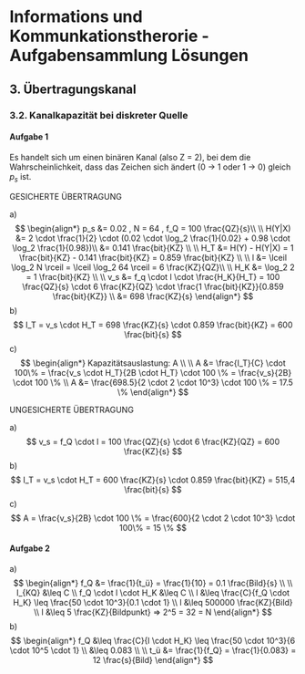 # Informations und Kommunkationstherorie - Aufgabensammlung Lösungen

## 3. Übertragungskanal

### 3.2. Kanalkapazität bei diskreter Quelle

#### Aufgabe 1

Es handelt sich um einen binären Kanal (also Z = 2), bei dem die Wahrscheinlichkeit, dass das Zeichen sich ändert (0 -> 1 oder 1 -> 0) gleich $p_s$ ist.

GESICHERTE ÜBERTRAGUNG

a)
$$
\begin{align*}
p_s &= 0.02 , N = 64 , f_Q = 100 \frac{QZ}{s}\\
\\ 
H(Y|X) &= 2 \cdot \frac{1}{2} \cdot (0.02 \cdot \log_2 \frac{1}{0.02} + 0.98 \cdot \log_2 \frac{1}{0.98})\\
&= 0.141 \frac{bit}{KZ} \\
\\
H_T &= H(Y) - H(Y|X) = 1 \frac{bit}{KZ} - 0.141 \frac{bit}{KZ} = 0.859 \frac{bit}{KZ} \\
\\
l &= \lceil \log_2 N \rceil = \lceil \log_2 64 \rceil = 6 \frac{KZ}{QZ}\\
\\
H_K &= \log_2 2 = 1 \frac{bit}{KZ} \\
\\
v_s &= f_q \cdot l \cdot \frac{H_K}{H_T} = 100 \frac{QZ}{s} \cdot 6 \frac{KZ}{QZ} \cdot \frac{1 \frac{bit}{KZ}}{0.859 \frac{bit}{KZ}} \\
&= 698 \frac{KZ}{s}
\end{align*}
$$
b)
$$
I_T = v_s \cdot H_T = 698 \frac{KZ}{s} \cdot 0.859 \frac{bit}{KZ} = 600 \frac{bit}{s}
$$
c)
$$
\begin{align*}
Kapazitätsauslastung: A  \\
\\
A &= \frac{I_T}{C} \cdot 100\% = \frac{v_s \cdot H_T}{2B \cdot H_T} \cdot 100 \% = \frac{v_s}{2B} \cdot 100 \% \\
A &= \frac{698.5}{2 \cdot 2 \cdot 10^3} \cdot 100 \% = 17.5 \% 
\end{align*}
$$


UNGESICHERTE ÜBERTRAGUNG

a)
$$
v_s = f_Q \cdot l = 100 \frac{QZ}{s} \cdot 6 \frac{KZ}{QZ} = 600 \frac{KZ}{s}
$$
b)
$$
I_T = v_s \cdot H_T = 600 \frac{KZ}{s} \cdot 0.859 \frac{bit}{KZ} = 515,4 \frac{bit}{s}
$$
c)
$$
A = \frac{v_s}{2B} \cdot 100 \% = \frac{600}{2 \cdot 2 \cdot 10^3} \cdot 100\% = 15 \%
$$


#### Aufgabe 2

a)
$$
\begin{align*}
f_Q &= \frac{1}{t_ü} = \frac{1}{10} = 0.1 \frac{Bild}{s} \\
\\
I_{KQ} &\leq C \\
f_Q \cdot l \cdot H_K &\leq C \\
l &\leq \frac{C}{f_Q \cdot H_K} \leq \frac{50 \cdot 10^3}{0.1 \cdot 1} \\
l &\leq 500000 \frac{KZ}{Bild} \\
l &\leq 5 \frac{KZ}{Bildpunkt} => 2^5 = 32 = N
\end{align*}
$$
b)
$$
\begin{align*}
f_Q &\leq \frac{C}{l \cdot H_K} \leq \frac{50 \cdot 10^3}{6 \cdot 10^5 \cdot 1} \\
&\leq 0.083 \\
\\
t_ü &= \frac{1}{f_Q} = \frac{1}{0.083} = 12 \frac{s}{Bild}  
\end{align*}
$$
